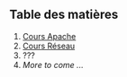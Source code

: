 ## Table des matières
1. [Cours Apache](./CoursApache/SommaireApache.md)
2. [Cours Réseau](./CoursReseau/SommaireReseau.md)
3. ???
4. *More to come ...*